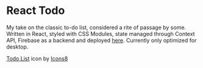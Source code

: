 # React Todo

My take on the classic to-do list, considered a rite of passage by some. Written in React, styled with CSS Modules, state managed through Context API, Firebase as a backend and deployed [here](https://foxpopuli.github.io/react-todo/). Currently only optimized for desktop.

<a target="_blank" href="https://icons8.com/icon/13550/todo-list">Todo List</a> icon by <a target="_blank" href="https://icons8.com">Icons8</a>
